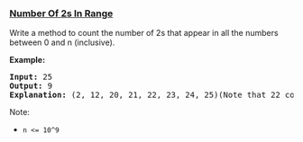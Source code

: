 ### [Number Of 2s In Range](https://leetcode.com/problems/number-of-2s-in-range-lcci)

<p>Write a method to count the number of 2s that appear in all the numbers between 0&nbsp;and n (inclusive).</p>

<p><strong>Example:</strong></p>

<pre>
<strong>Input: </strong>25
<strong>Output: </strong>9
<strong>Explanation: </strong>(2, 12, 20, 21, 22, 23, 24, 25)(Note that 22 counts for two 2s.)</pre>

<p>Note:</p>

<ul>
	<li><code>n &lt;= 10^9</code></li>
</ul>
